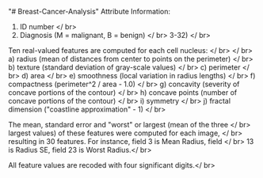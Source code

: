 "# Breast-Cancer-Analysis" 
Attribute Information:

1) ID number </ br>
2) Diagnosis (M = malignant, B = benign) </ br>
3-32) </ br>

Ten real-valued features are computed for each cell nucleus: </ br>
 </ br>
a) radius (mean of distances from center to points on the perimeter) </ br>
b) texture (standard deviation of gray-scale values) </ br>
c) perimeter </ br>
d) area </ br>
e) smoothness (local variation in radius lengths) </ br>
f) compactness (perimeter^2 / area - 1.0) </ br>
g) concavity (severity of concave portions of the contour) </ br>
h) concave points (number of concave portions of the contour) </ br>
i) symmetry </ br>
j) fractal dimension ("coastline approximation" - 1) </ br>

The mean, standard error and "worst" or largest (mean of the three </ br>
largest values) of these features were computed for each image, </ br>
resulting in 30 features. For instance, field 3 is Mean Radius, field </ br>
13 is Radius SE, field 23 is Worst Radius.</ br>

All feature values are recoded with four significant digits.</ br>
